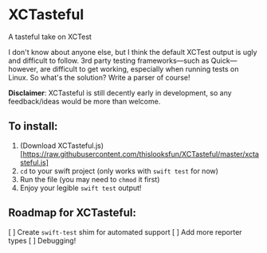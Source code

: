 # XCTasteful
A tasteful take on XCTest

I don't know about anyone else, but I think the default XCTest output is ugly and difficult to follow. 3rd party testing frameworks—such as Quick—however, are difficult to get working, especially when running tests on Linux. So what's the solution? Write a parser of course!

**Disclaimer**: XCTasteful is still decently early in development, so any feedback/ideas would be more than welcome.


## To install:
1. (Download XCTasteful.js)[https://raw.githubusercontent.com/thislooksfun/XCTasteful/master/xctasteful.js]
2. `cd` to your swift project (only works with `swift test` for now)
3. Run the file (you may need to `chmod` it first)
4. Enjoy your legible `swift test` output!


## Roadmap for XCTasteful:
[ ] Create `swift-test` shim for automated support
[ ] Add more reporter types
[ ] Debugging!
